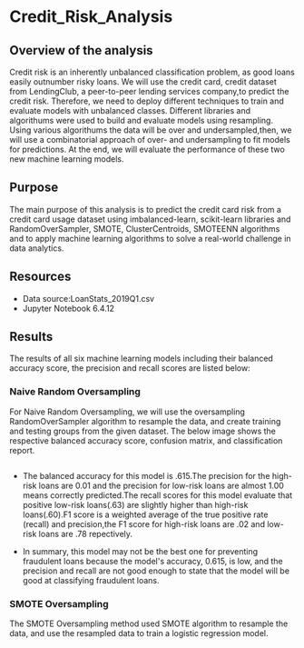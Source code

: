 # Credit_Risk_Analysis

## Overview of the analysis

Credit risk is an inherently unbalanced classification problem, as good loans easily outnumber risky loans. We will use the credit card, credit dataset from LendingClub, a peer-to-peer lending services company,to predict the credit risk. Therefore, we need to deploy different techniques to train and evaluate models with unbalanced classes. Different libraries and algorithums were used to build and evaluate models using resampling. Using various algorithums the data will be over and undersampled,then, we will use a combinatorial approach of over- and undersampling to fit models for predictions. At the end, we will evaluate the performance of these two new machine learning models.

## Purpose

The main purpose of this analysis is to predict the credit card risk from a credit card usage dataset using imbalanced-learn, scikit-learn libraries and RandomOverSampler, SMOTE, ClusterCentroids, SMOTEENN algorithms and to apply machine learning algorithms to solve a real-world challenge in data analytics.

## Resources

- Data source:LoanStats_2019Q1.csv
- Jupyter Notebook 6.4.12

## Results

The results of all six machine learning models including their balanced accuracy score, the precision and recall scores are listed below:

### Naive Random Oversampling

For Naive Random Oversampling, we will use the oversampling RandomOverSampler algorithm to resample the data, and create training and testing groups from the given dataset. The below image shows the respective balanced accuracy score, confusion matrix, and classification report.

![]()

- The balanced accuracy for this model is .615.The precision for the high-risk loans are 0.01 and the precision for low-risk loans are almost 1.00 means correctly predicted.The recall scores for this model evaluate that positive low-risk loans(.63) are slightly higher than high-risk loans(.60).F1 score is a weighted average of the true positive rate (recall) and precision,the F1 score for high-risk loans are .02 and low-risk loans are .78 repectively.

- In summary, this model may not be the best one for preventing fraudulent loans because the model's accuracy, 0.615, is low, and the precision and recall are not good enough to state that the model will be good at classifying fraudulent loans.

### SMOTE Oversampling

The SMOTE Oversampling method used SMOTE algorithm to resample the data, and use the resampled data to train a logistic regression model.

